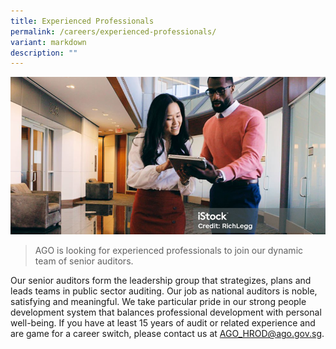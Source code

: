 ```yaml
---
title: Experienced Professionals
permalink: /careers/experienced-professionals/
variant: markdown
description: ""
---
```

![](/images/banner_experienced_professionals.png)

> AGO is looking for experienced professionals to join our dynamic team of senior auditors. 

Our senior auditors form the leadership group that strategizes, plans and leads teams in public sector auditing. Our job as national auditors is noble, satisfying and meaningful. We take particular pride in our strong people development system that balances professional development with personal well-being. If you have at least 15 years of audit or related experience and are game for a career switch, please contact us at [AGO_HROD@ago.gov.sg](mailto:AGO_HROD@ago.gov.sg).